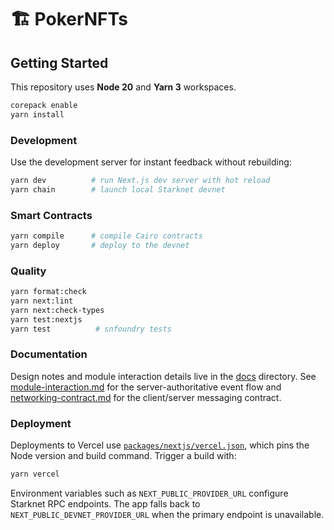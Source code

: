 # 🏗 PokerNFTs

## Getting Started

This repository uses **Node 20** and **Yarn 3** workspaces.

```bash
corepack enable
yarn install
```

### Development

Use the development server for instant feedback without rebuilding:

```bash
yarn dev          # run Next.js dev server with hot reload
yarn chain        # launch local Starknet devnet
```

### Smart Contracts

```bash
yarn compile      # compile Cairo contracts
yarn deploy       # deploy to the devnet
```

### Quality

```bash
yarn format:check
yarn next:lint
yarn next:check-types
yarn test:nextjs
yarn test          # snfoundry tests
```

### Documentation

Design notes and module interaction details live in the [docs](./docs) directory. See [module-interaction.md](./docs/module-interaction.md) for the server-authoritative event flow and [networking-contract.md](./docs/networking-contract.md) for the client/server messaging contract.

### Deployment

Deployments to Vercel use [`packages/nextjs/vercel.json`](packages/nextjs/vercel.json), which pins the Node version and build command. Trigger a build with:

```bash
yarn vercel
```

Environment variables such as `NEXT_PUBLIC_PROVIDER_URL` configure Starknet RPC endpoints. The app falls back to `NEXT_PUBLIC_DEVNET_PROVIDER_URL` when the primary endpoint is unavailable.
